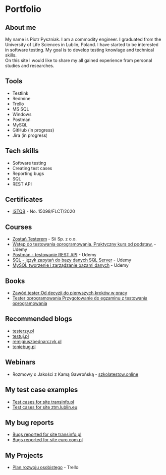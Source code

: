 # Portfolio

## About me

My name is Piotr Pyszniak. I am a commodity engineer. I graduated from the University of Life Sciences in Lublin, Poland. I have started to be interested in software testing. My goal is to develop testing knowlage and technical skills.  
On this site I would like to share my all gained experience from personal studies and researches.

## Tools

* Testlink
* Redmine
* Trello
* MS SQL
* Windows
* Postman
* MySQL
* GitHub (in progress)
* Jira (in progress)

## Tech skills

* Software testing
* Creating test cases
* Reporting bugs
* SQL
* REST API

## Certificates

* [ISTQB](https://drive.google.com/file/d/1d_DvwHu0HTr1cnRanlqHRKmXCGZeK608/view?usp=sharing) - No. 15098/FLCT/2020

## Courses

* [Zostań Testerem](https://drive.google.com/file/d/1OzbCg-pwdSv6uD6rKVmcPWoYATDBaBzN/view?usp=sharing) - Sii Sp. z o.o.
* [Wstęp do testowania oprogramowania. Praktyczny kurs od podstaw.](https://www.udemy.com/course/wstep-do-testowania-oprogramowania/) - Udemy
* [Postman - testowanie REST API](https://www.udemy.com/course/kurs-postman/) - Udemy
* [SQL - język zapytań do bazy danych SQL Server](https://www.udemy.com/course/kurs-sql/) - Udemy
* [MySQL tworzenie i zarządzanie bazami danych](https://www.udemy.com/course/mysql-tworzenie-i-zarzadzanie-bazami-danych/) - Udemy

## Books

* [Zawód tester Od decyzji do pierwszych kroków w pracy](https://ksiegarnia.pwn.pl/Zawod-tester,138870798,p.html)
* [Tester oprogramowania Przygotowanie do egzaminu z testowania oprogramowania](https://ksiegarnia.pwn.pl/Tester-oprogramowania-Przygotowanie-do-egzaminu-z-testowania-oprogramowania,84913544,p.html)

## Recommended blogs

* [testerzy.pl](https://testerzy.pl)
* [testuj.pl](https://testuj.pl/blog)
* [remigiuszbednarczyk.pl](https://remigiuszbednarczyk.pl)
* [toniebug.pl](https://www.toniebug.pl)

## Webinars

* Rozmowy o Jakości z Kamą Gawrońską - [szkolatestow.online](https://szkolatestow.online/)

## My test case examples

* [Test cases for site transinfo.pl](https://drive.google.com/file/d/15RcbiwH3jjuI1Nh5CeXsltNmbPVvVslQ/view?usp=sharing)
* [Test cases for site ztm.lublin.eu](https://drive.google.com/file/d/1bgnCp_XACZQ6gf87BHQxWGf9Rbser4vV/view?usp=sharing)

## My bug reports

* [Bugs reported for site transinfo.pl](https://drive.google.com/file/d/1SbI8Eh0P6-BEElPsIB_jH1-MtWHvxydJ/view?usp=sharing)
* [Bugs reported for site euro.com.pl](https://drive.google.com/file/d/17IPULrTQV8lwvQ0PEl76qWOdkTw-scWL/view?usp=sharing)

## My Projects

* [Plan rozwoju osobistego](https://trello.com/b/mf4JNNtw) - Trello
